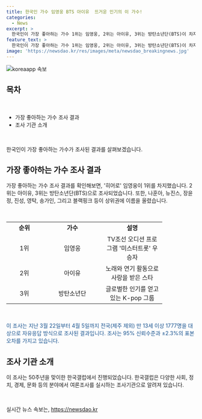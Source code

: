 ```yaml
---
title: 한국인 가수 임영웅 BTS 아이유  뜨거운 인기의 이 가수!
categories:
  - News
excerpt: >
  한국인이 가장 좋아하는 가수 1위는 임영웅, 2위는 아이유, 3위는 방탄소년단(BTS)이 차지했다. 한국갤럽이 조사한 결과로, 최근 미스터트롯 우승으로 인기를 얻은 임영웅은 여성·중장년층에게 특히 인기가 높았다. BTS는 멤버들이 국방 의무를 이행 중이지만 팬덤인 아미의 지지는 여전히 굳건하다. 이러한 결과는 1777명을 대상으로 한 조사 결과로, 표본오차는 ±2.3%포인트이며 95% 신뢰수준이다. (150자)
feature_text: >
  한국인이 가장 좋아하는 가수 1위는 임영웅, 2위는 아이유, 3위는 방탄소년단(BTS)이 차지했다. 한국갤럽이 조사한 결과로, 최근 미스터트롯 우승으로 인기를 얻은 임영웅은 여성·중장년층에게 특히 인기가 높았다. BTS는 멤버들이 국방 의무를 이행 중이지만 팬덤인 아미의 지지는 여전히 굳건하다. 이러한 결과는 1777명을 대상으로 한 조사 결과로, 표본오차는 ±2.3%포인트이며 95% 신뢰수준이다. (150자)
image: 'https://newsdao.kr/res/images/meta/newsdao_breakingnews.jpg'
---
```


<p><img src="https://newsdao.kr/res/images/meta/newsdao_breakingnews.jpg" alt="koreaapp 속보" /></p>

<h2 data-ke-size="size26">목차</h2>

<p data-ke-size="size16">&nbsp;</p>

<ul>
    <li>가장 좋아하는 가수 조사 결과</li>
    <li>조사 기관 소개</li>
</ul>

<p data-ke-size="size16">&nbsp;</p>

<p>한국인이 가장 좋아하는 가수가 조사된 결과를 살펴보겠습니다.</p>

<h2 data-ke-size="size23">가장 좋아하는 가수 조사 결과</h2>

<p>가장 좋아하는 가수 조사 결과를 확인해보면, '히어로' 임영웅이 1위를 차지했습니다. 2위는 아이유, 3위는 방탄소년단(BTS)으로 조사되었습니다. 또한, 나훈아, 뉴진스, 장윤정, 진성, 영탁, 송가인, 그리고 블랙핑크 등이 상위권에 이름을 올렸습니다.</p>

<p data-ke-size="size16">&nbsp;</p>

<table>
    <colgroup>
    <col width="96" style="width:72pt" />
    <col width="104" style="width:78pt" />
    <col width="104" style="width:78pt" />
    </colgroup>
    <tbody>
        <tr>
            <td style="text-align: center; height: 17px;"><b>순위</b></td>
            <td style="text-align: center; width: 107.5pt; height: 17px;"><b>가수</b></td>
            <td style="text-align: center; width: 107.5pt; height: 17px;"><b>설명</b></td>
        </tr>
        <tr>
            <td style="text-align: center; height: 17px;">1위</td>
            <td style="text-align: center; height: 17px;">임영웅</td>
            <td style="text-align: center; height: 17px;">TV조선 오디션 프로그램 '미스터트롯' 우승자</td>
        </tr>
        <tr>
            <td style="text-align: center; height: 17px;">2위</td>
            <td style="text-align: center; height: 17px;">아이유</td>
            <td style="text-align: center; height: 17px;">노래와 연기 활동으로 사랑을 받은 스타</td>
        </tr>
        <tr>
            <td style="text-align: center; height: 17px;">3위</td>
            <td style="text-align: center; height: 17px;">방탄소년단</td>
            <td style="text-align: center; height: 17px;">글로벌한 인기를 얻고 있는 K-pop 그룹</td>
        </tr>
    </tbody>
</table>

<p data-ke-size="size16">&nbsp;</p>

<p><span style="color: #1a5490;">이 조사는 지난 3월 22일부터 4월 5일까지 전국(제주 제외) 만 13세 이상 1777명을 대상으로 자유응답 방식으로 조사된 결과입니다. 조사는 95% 신뢰수준과 ±2.3%의 표본오차를 가지고 있습니다.</span></p>

<h2 data-ke-size="size23">조사 기관 소개</h2>

<p>이 조사는 50주년을 맞이한 한국갤럽에서 진행되었습니다. 한국갤럽은 다양한 사회, 정치, 경제, 문화 등의 분야에서 여론조사를 실시하는 조사기관으로 알려져 있습니다.</p>

<p data-ke-size="size16">&nbsp;</p>
실시간 뉴스 속보는, <a href="https://newsdao.kr" rel="dofollow">https://newsdao.kr</a>


